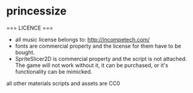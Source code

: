 # princessize
<The game will not work out of the box due to commercial property script>

=== LICENCE ===
- all music license belongs to: http://incompetech.com/
- fonts are commercial property and the license for them have to be bought.
- SpriteSlicer2D is commercial property and the script is not attached.
The game will not work without it, it can be purchased, or it's functionality can be mimicked.

all other materials scripts and assets are CC0
